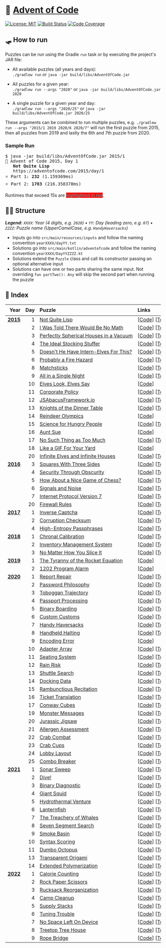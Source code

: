 # 🎄 [Advent of Code](https://adventofcode.com)

[![License: MIT](https://img.shields.io/github/license/pfolta/AdventOfCode)](LICENSE.md)
[![Build Status](https://img.shields.io/github/workflow/status/pfolta/AdventOfCode/Build%20and%20Test?logo=github)](https://github.com/pfolta/AdventOfCode/actions/workflows/build-and-test.yaml)
[![Code Coverage](https://img.shields.io/codecov/c/github/pfolta/AdventOfCode?logo=codecov)](https://codecov.io/gh/pfolta/AdventOfCode)

## 🛷 How to run

Puzzles can be run using the Gradle `run` task or by executing the project's JAR file:

* All available puzzles (all years and days):  
  `./gradlew run` or `java -jar build/libs/AdventOfCode.jar`

* All puzzles for a given year:  
  `./gradlew run --args "2020"` or `java -jar build/libs/AdventOfCode.jar 2020`

* A single puzzle for a given year and day:  
  `./gradlew run --args "2020/25"` or `java -jar build/libs/AdventOfCode.jar 2020/25`

These arguments can be combined to run multiple puzzles, e.g.
`./gradlew run --args "2015/1 2019 2020/6 2020/7"` will run the first puzzle from 2015, then all puzzles from 2019 and lastly the 6th and 7th puzzle from 2020.

### Sample Run

<pre>
$ java -jar build/libs/AdventOfCode.jar 2015/1
🎄 Advent of Code 2015, Day 1
   <strong>Not Quite Lisp</strong>
   https://adventofcode.com/2015/day/1
⭐️ Part 1: <strong>232</strong> (1.159369ms)
⭐️ Part 2: <strong>1783</strong> (216.358378ms)
</pre>

Runtimes that exceed 15s are <span style="font-weight:bold;color:gray;background-color:red;">highlighted in red</span>.

## 🎅🏻 Structure

***Legend:** `XXXX`: Year (4 digits, e.g. `2020`) &bullet; `YY`: Day (leading zero, e.g. `07`) &bullet; `ZZZZ`: Puzzle name (UpperCamelCase, e.g. `HandyHaversacks`)*

* Inputs go into `src/main/resources/inputs` and follow the naming convention `yearXXXX/dayYY.txt`
* Solutions go into `src/main/kotlin/adventofcode` and follow the naming convention `yearXXXX/DayYYZZZZ.kt`
* Solutions extend the `Puzzle` class and call its constructor passing an optional alternative input
* Solutions can have one or two parts sharing the same input. Not overriding `fun partTwo(): Any` will skip the second part when running the puzzle

## 🎁 Index

|                                      Year | Day | Puzzle                                                                                                 | Links                                                                                                                                                                                        | ⭐️ Part 1        | ⭐️ Part 2                                        |
|------------------------------------------:|----:|:-------------------------------------------------------------------------------------------------------|:---------------------------------------------------------------------------------------------------------------------------------------------------------------------------------------------|:-----------------|:-------------------------------------------------|
| [**2015**](https://adventofcode.com/2015) |   1 | [Not Quite Lisp](https://adventofcode.com/2015/day/1)                                                  | [[Code](src/main/kotlin/adventofcode/year2015/Day01NotQuiteLisp.kt)]&nbsp;[[Test](src/test/kotlin/adventofcode/year2015/Day01NotQuiteLispSpec.kt)]                                           | `232`            | `1783`                                           |
|                                           |   2 | [I Was Told There Would Be No Math](https://adventofcode.com/2015/day/2)                               | [[Code](src/main/kotlin/adventofcode/year2015/Day02IWasToldThereWouldBeNoMath.kt)]&nbsp;[[Test](src/test/kotlin/adventofcode/year2015/Day02IWasToldThereWouldBeNoMathSpec.kt)]               | `1598415`        | `3812909`                                        |
|                                           |   3 | [Perfectly&nbsp;Spherical&nbsp;Houses&nbsp;in&nbsp;a&nbsp;Vacuum](https://adventofcode.com/2015/day/3) | [[Code](src/main/kotlin/adventofcode/year2015/Day03PerfectlySphericalHousesInAVacuum.kt)]&nbsp;[[Test](src/test/kotlin/adventofcode/year2015/Day03PerfectlySphericalHousesInAVacuumSpec.kt)] | `2565`           | `2639`                                           |
|                                           |   4 | [The Ideal Stocking Stuffer](https://adventofcode.com/2015/day/4)                                      | [[Code](src/main/kotlin/adventofcode/year2015/Day04TheIdealStockingStuffer.kt)]&nbsp;[[Test](src/test/kotlin/adventofcode/year2015/Day04TheIdealStockingStufferSpec.kt)]                     | `282749`         | `9962624`                                        |
|                                           |   5 | [Doesn't He Have Intern-Elves For This?](https://adventofcode.com/2015/day/5)                          | [[Code](src/main/kotlin/adventofcode/year2015/Day05DoesntHeHaveInternElvesForThis.kt)]&nbsp;[[Test](src/test/kotlin/adventofcode/year2015/Day05DoesntHeHaveInternElvesForThisSpec.kt)]       | `238`            | `69`                                             |
|                                           |   6 | [Probably a Fire Hazard](https://adventofcode.com/2015/day/6)                                          | [[Code](src/main/kotlin/adventofcode/year2015/Day06ProbablyAFireHazard.kt)]&nbsp;[[Test](src/test/kotlin/adventofcode/year2015/Day06ProbablyAFireHazardSpec.kt)]                             | `377891`         | `14110788`                                       |
|                                           |   8 | [Matchsticks](https://adventofcode.com/2015/day/8)                                                     | [[Code](src/main/kotlin/adventofcode/year2015/Day08Matchsticks.kt)]&nbsp;[[Test](src/test/kotlin/adventofcode/year2015/Day08MatchsticksSpec.kt)]                                             | `1333`           | `2046`                                           |
|                                           |   9 | [All in a Single Night](https://adventofcode.com/2015/day/9)                                           | [[Code](src/main/kotlin/adventofcode/year2015/Day09AllInASingleNight.kt)]&nbsp;[[Test](src/test/kotlin/adventofcode/year2015/Day09AllInASingleNightSpec.kt)]                                 | `207`            | `804`                                            |
|                                           |  10 | [Elves Look, Elves Say](https://adventofcode.com/2015/day/10)                                          | [[Code](src/main/kotlin/adventofcode/year2015/Day10ElvesLookElvesSay.kt)]                                                                                                                    | `492982`         | `6989950`                                        |
|                                           |  11 | [Corporate Policy](https://adventofcode.com/2015/day/11)                                               | [[Code](src/main/kotlin/adventofcode/year2015/Day11CorporatePolicy.kt)]&nbsp;[[Test](src/test/kotlin/adventofcode/year2015/Day11CorporatePolicySpec.kt)]                                     | `vzbxxyzz`       | `vzcaabcc`                                       |
|                                           |  12 | [JSAbacusFramework.io](https://adventofcode.com/2015/day/12)                                           | [[Code](src/main/kotlin/adventofcode/year2015/Day12JSAbacusFrameworkIo.kt)]&nbsp;[[Test](src/test/kotlin/adventofcode/year2015/Day12JSAbacusFrameworkIoSpec.kt)]                             | `111754`         | `65402`                                          |
|                                           |  13 | [Knights of the Dinner Table](https://adventofcode.com/2015/day/13)                                    | [[Code](src/main/kotlin/adventofcode/year2015/Day13KnightsOfTheDinnerTable.kt)]&nbsp;[[Test](src/test/kotlin/adventofcode/year2015/Day13KnightsOfTheDinnerTableSpec.kt)]                     | `618`            | `601`                                            |
|                                           |  14 | [Reindeer Olympics](https://adventofcode.com/2015/day/14)                                              | [[Code](src/main/kotlin/adventofcode/year2015/Day14ReindeerOlympics.kt)]                                                                                                                     | `2696`           | `1084`                                           |
|                                           |  15 | [Science for Hungry People](https://adventofcode.com/2015/day/15)                                      | [[Code](src/main/kotlin/adventofcode/year2015/Day15ScienceForHungryPeople.kt)]&nbsp;[[Test](src/test/kotlin/adventofcode/year2015/Day15ScienceForHungryPeopleSpec.kt)]                       | `21367368`       | `1766400`                                        |
|                                           |  16 | [Aunt Sue](https://adventofcode.com/2015/day/16)                                                       | [[Code](src/main/kotlin/adventofcode/year2015/Day16AuntSue.kt)]                                                                                                                              | `213`            | `323`                                            |
|                                           |  17 | [No Such Thing as Too Much](https://adventofcode.com/2015/day/17)                                      | [[Code](src/main/kotlin/adventofcode/year2015/Day17NoSuchThingAsTooMuch.kt)]&nbsp;[[Test](src/test/kotlin/adventofcode/year2015/Day17NoSuchThingAsTooMuchSpec.kt)]                           | `1638`           | `17`                                             |
|                                           |  18 | [Like a GIF For Your Yard](https://adventofcode.com/2015/day/18)                                       | [[Code](src/main/kotlin/adventofcode/year2015/Day18LikeAGifForYourYard.kt)]                                                                                                                  | `768`            | `781`                                            |
|                                           |  20 | [Infinite Elves and Infinite Houses](https://adventofcode.com/2015/day/20)                             | [[Code](src/main/kotlin/adventofcode/year2015/Day20InfiniteElvesAndInfiniteHouses.kt)]&nbsp;[[Test](src/test/kotlin/adventofcode/year2015/Day20InfiniteElvesAndInfiniteHousesSpec.kt)]       | `665280`         | `705600`                                         |
| [**2016**](https://adventofcode.com/2016) |   3 | [Squares With Three Sides](https://adventofcode.com/2016/day/3)                                        | [[Code](src/main/kotlin/adventofcode/year2016/Day03SquaresWithThreeSides.kt)]&nbsp;[[Test](src/test/kotlin/adventofcode/year2016/Day03SquaresWithThreeSidesSpec.kt)]                         | `1050`           | `1921`                                           |
|                                           |   4 | [Security Through Obscurity](https://adventofcode.com/2016/day/4)                                      | [[Code](src/main/kotlin/adventofcode/year2016/Day04SecurityThroughObscurity.kt)]&nbsp;[[Test](src/test/kotlin/adventofcode/year2016/Day04SecurityThroughObscuritySpec.kt)]                   | `185371`         | `984`                                            |
|                                           |   5 | [How About a Nice Game of Chess?](https://adventofcode.com/2016/day/5)                                 | [[Code](src/main/kotlin/adventofcode/year2016/Day05HowAboutANiceGameOfChess.kt)]&nbsp;[[Test](src/test/kotlin/adventofcode/year2016/Day05HowAboutANiceGameOfChessSpec.kt)]                   | `801b56a7`       |                                                  |
|                                           |   6 | [Signals and Noise](https://adventofcode.com/2016/day/6)                                               | [[Code](src/main/kotlin/adventofcode/year2016/Day06SignalsAndNoise.kt)]&nbsp;[[Test](src/test/kotlin/adventofcode/year2016/Day06SignalsAndNoiseSpec.kt)]                                     | `mshjnduc`       | `apfeeebz`                                       |
|                                           |   7 | [Internet Protocol Version 7](https://adventofcode.com/2016/day/7)                                     | [[Code](src/main/kotlin/adventofcode/year2016/Day07InternetProtocolVersion7.kt)]&nbsp;[[Test](src/test/kotlin/adventofcode/year2016/Day07InternetProtocolVersion7Spec.kt)]                   | `115`            |                                                  |
|                                           |  20 | [Firewall Rules](https://adventofcode.com/2016/day/20)                                                 | [[Code](src/main/kotlin/adventofcode/year2016/Day20FirewallRules.kt)]&nbsp;[[Test](src/test/kotlin/adventofcode/year2016/Day20FirewallRulesSpec.kt)]                                         | `32259706`       |                                                  |
| [**2017**](https://adventofcode.com/2017) |   1 | [Inverse Captcha](https://adventofcode.com/2017/day/1)                                                 | [[Code](src/main/kotlin/adventofcode/year2017/Day01InverseCaptcha.kt)]&nbsp;[[Test](src/test/kotlin/adventofcode/year2017/Day01InverseCaptchaSpec.kt)]                                       | `1047`           | `982`                                            |
|                                           |   2 | [Corruption Checksum](https://adventofcode.com/2017/day/2)                                             | [[Code](src/main/kotlin/adventofcode/year2017/Day02CorruptionChecksum.kt)]&nbsp;[[Test](src/test/kotlin/adventofcode/year2017/Day02CorruptionChecksumSpec.kt)]                               | `36766`          | `261`                                            |
|                                           |   4 | [High-Entropy Passphrases](https://adventofcode.com/2017/day/4)                                        | [[Code](src/main/kotlin/adventofcode/year2017/Day04HighEntropyPassphrases.kt)]&nbsp;[[Test](src/test/kotlin/adventofcode/year2017/Day04HighEntropyPassphrasesSpec.kt)]                       | `466`            | `251`                                            |
| [**2018**](https://adventofcode.com/2018) |   1 | [Chronal Calibration](https://adventofcode.com/2018/day/1)                                             | [[Code](src/main/kotlin/adventofcode/year2018/Day01ChronalCalibration.kt)]&nbsp;[[Test](src/test/kotlin/adventofcode/year2018/Day01ChronalCalibrationSpec.kt)]                               | `522`            | `73364`                                          |
|                                           |   2 | [Inventory Management System](https://adventofcode.com/2018/day/2)                                     | [[Code](src/main/kotlin/adventofcode/year2018/Day02InventoryManagementSystem.kt)]&nbsp;[[Test](src/test/kotlin/adventofcode/year2018/Day02InventoryManagementSystemSpec.kt)]                 | `4693`           | `pebjqsalrdnckzfihvtxysomg`                      |
|                                           |   3 | [No Matter How You Slice It](https://adventofcode.com/2018/day/3)                                      | [[Code](src/main/kotlin/adventofcode/year2018/Day03NoMatterHowYouSliceIt.kt)]&nbsp;[[Test](src/test/kotlin/adventofcode/year2018/Day03NoMatterHowYouSliceItSpec.kt)]                         | `109143`         | `506`                                            |
| [**2019**](https://adventofcode.com/2019) |   1 | [The Tyranny of the Rocket Equation](https://adventofcode.com/2019/day/1)                              | [[Code](src/main/kotlin/adventofcode/year2019/Day01TheTyrannyOfTheRocketEquation.kt)]                                                                                                        | `3392373`        | `5085699`                                        |
|                                           |   2 | [1202 Program Alarm](https://adventofcode.com/2019/day/2)                                              | [[Code](src/main/kotlin/adventofcode/year2019/Day021202ProgramAlarm.kt)]                                                                                                                     | `3716250`        | `6472`                                           |
| [**2020**](https://adventofcode.com/2020) |   1 | [Report Repair](https://adventofcode.com/2020/day/1)                                                   | [[Code](src/main/kotlin/adventofcode/year2020/Day01ReportRepair.kt)]&nbsp;[[Test](src/test/kotlin/adventofcode/year2020/Day01ReportRepairSpec.kt)]                                           | `1005459`        | `92643264`                                       |
|                                           |   2 | [Password Philosophy](https://adventofcode.com/2020/day/2)                                             | [[Code](src/main/kotlin/adventofcode/year2020/Day02PasswordPhilosophy.kt)]&nbsp;[[Test](src/test/kotlin/adventofcode/year2020/Day02PasswordPhilosophySpec.kt)]                               | `493`            | `593`                                            |
|                                           |   3 | [Toboggan Trajectory](https://adventofcode.com/2020/day/3)                                             | [[Code](src/main/kotlin/adventofcode/year2020/Day03TobogganTrajectory.kt)]&nbsp;[[Test](src/test/kotlin/adventofcode/year2020/Day03TobogganTrajectorySpec.kt)]                               | `280`            | `4355551200`                                     |
|                                           |   4 | [Passport Processing](https://adventofcode.com/2020/day/4)                                             | [[Code](src/main/kotlin/adventofcode/year2020/Day04PassportProcessing.kt)]&nbsp;[[Test](src/test/kotlin/adventofcode/year2020/Day04PassportProcessingSpec.kt)]                               | `216`            | `150`                                            |
|                                           |   5 | [Binary Boarding](https://adventofcode.com/2020/day/5)                                                 | [[Code](src/main/kotlin/adventofcode/year2020/Day05BinaryBoarding.kt)]&nbsp;[[Test](src/test/kotlin/adventofcode/year2020/Day05BinaryBoardingSpec.kt)]                                       | `842`            | `617`                                            |
|                                           |   6 | [Custom Customs](https://adventofcode.com/2020/day/6)                                                  | [[Code](src/main/kotlin/adventofcode/year2020/Day06CustomCustoms.kt)]&nbsp;[[Test](src/test/kotlin/adventofcode/year2020/Day06CustomCustomsSpec.kt)]                                         | `6530`           | `3323`                                           |
|                                           |   7 | [Handy Haversacks](https://adventofcode.com/2020/day/7)                                                | [[Code](src/main/kotlin/adventofcode/year2020/Day07HandyHaversacks.kt)]&nbsp;[[Test](src/test/kotlin/adventofcode/year2020/Day07HandyHaversacksSpec.kt)]                                     | `213`            | `38426`                                          |
|                                           |   8 | [Handheld Halting](https://adventofcode.com/2020/day/8)                                                | [[Code](src/main/kotlin/adventofcode/year2020/Day08HandheldHalting.kt)]&nbsp;[[Test](src/test/kotlin/adventofcode/year2020/Day08HandheldHaltingSpec.kt)]                                     | `1939`           | `2212`                                           |
|                                           |   9 | [Encoding Error](https://adventofcode.com/2020/day/9)                                                  | [[Code](src/main/kotlin/adventofcode/year2020/Day09EncodingError.kt)]                                                                                                                        | `1492208709`     | `238243506`                                      |
|                                           |  10 | [Adapter Array](https://adventofcode.com/2020/day/10)                                                  | [[Code](src/main/kotlin/adventofcode/year2020/Day10AdapterArray.kt)]&nbsp;[[Test](src/test/kotlin/adventofcode/year2020/Day10AdapterArraySpec.kt)]                                           | `2590`           | `226775649501184`                                |
|                                           |  11 | [Seating System](https://adventofcode.com/2020/day/11)                                                 | [[Code](src/main/kotlin/adventofcode/year2020/Day11SeatingSystem.kt)]&nbsp;[[Test](src/test/kotlin/adventofcode/year2020/Day11SeatingSystemSpec.kt)]                                         | `2386`           | `2091`                                           |
|                                           |  12 | [Rain Risk](https://adventofcode.com/2020/day/12)                                                      | [[Code](src/main/kotlin/adventofcode/year2020/Day12RainRisk.kt)]&nbsp;[[Test](src/test/kotlin/adventofcode/year2020/Day12RainRiskSpec.kt)]                                                   | `1533`           | `25235`                                          |
|                                           |  13 | [Shuttle Search](https://adventofcode.com/2020/day/13)                                                 | [[Code](src/main/kotlin/adventofcode/year2020/Day13ShuttleSearch.kt)]&nbsp;[[Test](src/test/kotlin/adventofcode/year2020/Day13ShuttleSearchSpec.kt)]                                         | `370`            | `894954360381385`                                |
|                                           |  14 | [Docking Data](https://adventofcode.com/2020/day/14)                                                   | [[Code](src/main/kotlin/adventofcode/year2020/Day14DockingData.kt)]&nbsp;[[Test](src/test/kotlin/adventofcode/year2020/Day14DockingDataSpec.kt)]                                             | `14862056079561` | `3296185383161`                                  |
|                                           |  15 | [Rambunctious Recitation](https://adventofcode.com/2020/day/15)                                        | [[Code](src/main/kotlin/adventofcode/year2020/Day15RambunctiousRecitation.kt)]&nbsp;[[Test](src/test/kotlin/adventofcode/year2020/Day15RambunctiousRecitationSpec.kt)]                       | `206`            | `955`                                            |
|                                           |  16 | [Ticket Translation](https://adventofcode.com/2020/day/16)                                             | [[Code](src/main/kotlin/adventofcode/year2020/Day16TicketTranslation.kt)]&nbsp;[[Test](src/test/kotlin/adventofcode/year2020/Day16TicketTranslationSpec.kt)]                                 | `22000`          | `410460648673`                                   |
|                                           |  17 | [Conway Cubes](https://adventofcode.com/2020/day/17)                                                   | [[Code](src/main/kotlin/adventofcode/year2020/Day17ConwayCubes.kt)]&nbsp;[[Test](src/test/kotlin/adventofcode/year2020/Day17ConwayCubesSpec.kt)]                                             | `362`            | `1980`                                           |
|                                           |  19 | [Monster Messages](https://adventofcode.com/2020/day/19)                                               | [[Code](src/main/kotlin/adventofcode/year2020/Day19MonsterMessages.kt)]&nbsp;[[Test](src/test/kotlin/adventofcode/year2020/Day19MonsterMessagesSpec.kt)]                                     | `151`            |                                                  |
|                                           |  20 | [Jurassic Jigsaw](https://adventofcode.com/2020/day/20)                                                | [[Code](src/main/kotlin/adventofcode/year2020/Day20JurassicJigsaw.kt)]&nbsp;[[Test](src/test/kotlin/adventofcode/year2020/Day20JurassicJigsawSpec.kt)]                                       | `68781323018729` |                                                  |
|                                           |  21 | [Allergen Assessment](https://adventofcode.com/2020/day/21)                                            | [[Code](src/main/kotlin/adventofcode/year2020/Day21AllergenAssessment.kt)]&nbsp;[[Test](src/test/kotlin/adventofcode/year2020/Day21AllergenAssessmentSpec.kt)]                               | `2078`           | `lmcqt,kcddk,npxrdnd,cfb,ldkt,fqpt,jtfmtpd,tsch` |
|                                           |  22 | [Crab Combat](https://adventofcode.com/2020/day/22)                                                    | [[Code](src/main/kotlin/adventofcode/year2020/Day22CrabCombat.kt)]&nbsp;[[Test](src/test/kotlin/adventofcode/year2020/Day22CrabCombatSpec.kt)]                                               | `33434`          | `31657`                                          |
|                                           |  23 | [Crab Cups](https://adventofcode.com/2020/day/23)                                                      | [[Code](src/main/kotlin/adventofcode/year2020/Day23CrabCups.kt)]&nbsp;[[Test](src/test/kotlin/adventofcode/year2020/Day23CrabCupsSpec.kt)]                                                   | `97632548`       |                                                  |
|                                           |  24 | [Lobby Layout](https://adventofcode.com/2020/day/24)                                                   | [[Code](src/main/kotlin/adventofcode/year2020/Day24LobbyLayout.kt)]&nbsp;[[Test](src/test/kotlin/adventofcode/year2020/Day24LobbyLayoutSpec.kt)]                                             | `269`            | `3667`                                           |
|                                           |  25 | [Combo Breaker](https://adventofcode.com/2020/day/25)                                                  | [[Code](src/main/kotlin/adventofcode/year2020/Day25ComboBreaker.kt)]&nbsp;[[Test](src/test/kotlin/adventofcode/year2020/Day25ComboBreakerSpec.kt)]                                           | `3286137`        |                                                  |
| [**2021**](https://adventofcode.com/2021) |   1 | [Sonar Sweep](https://adventofcode.com/2021/day/1)                                                     | [[Code](src/main/kotlin/adventofcode/year2021/Day01SonarSweep.kt)]&nbsp;[[Test](src/test/kotlin/adventofcode/year2021/Day01SonarSweepSpec.kt)]                                               | `1696`           | `1737`                                           |
|                                           |   2 | [Dive!](https://adventofcode.com/2021/day/2)                                                           | [[Code](src/main/kotlin/adventofcode/year2021/Day02Dive.kt)]&nbsp;[[Test](src/test/kotlin/adventofcode/year2021/Day02DiveSpec.kt)]                                                           | `1762050`        | `1855892637`                                     |
|                                           |   3 | [Binary Diagnostic](https://adventofcode.com/2021/day/3)                                               | [[Code](src/main/kotlin/adventofcode/year2021/Day03BinaryDiagnostic.kt)]&nbsp;[[Test](src/test/kotlin/adventofcode/year2021/Day03BinaryDiagnosticSpec.kt)]                                   | `2967914`        | `7041258`                                        |
|                                           |   4 | [Giant Squid](https://adventofcode.com/2021/day/4)                                                     | [[Code](src/main/kotlin/adventofcode/year2021/Day04GiantSquid.kt)]&nbsp;[[Test](src/test/kotlin/adventofcode/year2021/Day04GiantSquidSpec.kt)]                                               | `38913`          | `16836`                                          |
|                                           |   5 | [Hydrothermal Venture](https://adventofcode.com/2021/day/5)                                            | [[Code](src/main/kotlin/adventofcode/year2021/Day05HydrothermalVenture.kt)]&nbsp;[[Test](src/test/kotlin/adventofcode/year2021/Day05HydrothermalVentureSpec.kt)]                             | `3990`           | `21305`                                          |
|                                           |   6 | [Lanternfish](https://adventofcode.com/2021/day/6)                                                     | [[Code](src/main/kotlin/adventofcode/year2021/Day06Lanternfish.kt)]&nbsp;[[Test](src/test/kotlin/adventofcode/year2021/Day06LanternfishSpec.kt)]                                             | `359999`         | `1631647919273`                                  |
|                                           |   7 | [The Treachery of Whales](https://adventofcode.com/2021/day/7)                                         | [[Code](src/main/kotlin/adventofcode/year2021/Day07TheTreacheryOfWhales.kt)]&nbsp;[[Test](src/test/kotlin/adventofcode/year2021/Day07TheTreacheryOfWhalesSpec.kt)]                           | `328187`         | `91257582`                                       |
|                                           |   8 | [Seven Segment Search](https://adventofcode.com/2021/day/8)                                            | [[Code](src/main/kotlin/adventofcode/year2021/Day08SevenSegmentSearch.kt)]&nbsp;[[Test](src/test/kotlin/adventofcode/year2021/Day08SevenSegmentSearchSpec.kt)]                               | `288`            | `940724`                                         |
|                                           |   9 | [Smoke Basin](https://adventofcode.com/2021/day/9)                                                     | [[Code](src/main/kotlin/adventofcode/year2021/Day09SmokeBasin.kt)]&nbsp;[[Test](src/test/kotlin/adventofcode/year2021/Day09SmokeBasinSpec.kt)]                                               | `544`            | `1017792`                                        |
|                                           |  10 | [Syntax Scoring](https://adventofcode.com/2021/day/10)                                                 | [[Code](src/main/kotlin/adventofcode/year2021/Day10SyntaxScoring.kt)]&nbsp;[[Test](src/test/kotlin/adventofcode/year2021/Day10SyntaxScoringSpec.kt)]                                         | `319233`         | `1118976874`                                     |
|                                           |  11 | [Dumbo Octopus](https://adventofcode.com/2021/day/11)                                                  | [[Code](src/main/kotlin/adventofcode/year2021/Day11DumboOctopus.kt)]&nbsp;[[Test](src/test/kotlin/adventofcode/year2021/Day11DumboOctopusSpec.kt)]                                           | `1640`           | `312`                                            |
|                                           |  13 | [Transparent Origami](https://adventofcode.com/2021/day/13)                                            | [[Code](src/main/kotlin/adventofcode/year2021/Day13TransparentOrigami.kt)]&nbsp;[[Test](src/test/kotlin/adventofcode/year2021/Day13TransparentOrigamiSpec.kt)]                               | `671`            | `PCPHARKL`                                       |
|                                           |  14 | [Extended Polymerization](https://adventofcode.com/2021/day/14)                                        | [[Code](src/main/kotlin/adventofcode/year2021/Day14ExtendedPolymerization.kt)]&nbsp;[[Test](src/test/kotlin/adventofcode/year2021/Day14ExtendedPolymerizationSpec.kt)]                       | `2584`           | `3816397135460`                                  |
| [**2022**](https://adventofcode.com/2022) |   1 | [Calorie Counting](https://adventofcode.com/2022/day/1)                                                | [[Code](src/main/kotlin/adventofcode/year2022/Day01CalorieCounting.kt)]&nbsp;[[Test](src/test/kotlin/adventofcode/year2022/Day01CalorieCountingSpec.kt)]                                     | `72240`          | `210957`                                         |
|                                           |   2 | [Rock Paper Scissors](https://adventofcode.com/2022/day/2)                                             | [[Code](src/main/kotlin/adventofcode/year2022/Day02RockPaperScissors.kt)]&nbsp;[[Test](src/test/kotlin/adventofcode/year2022/Day02RockPaperScissorsSpec.kt)]                                 | `12458`          | `12683`                                          |
|                                           |   3 | [Rucksack Reorganization](https://adventofcode.com/2022/day/3)                                         | [[Code](src/main/kotlin/adventofcode/year2022/Day03RucksackReorganization.kt)]&nbsp;[[Test](src/test/kotlin/adventofcode/year2022/Day03RucksackReorganizationSpec.kt)]                       | `7878`           | `2760`                                           |
|                                           |   4 | [Camp Cleanup](https://adventofcode.com/2022/day/4)                                                    | [[Code](src/main/kotlin/adventofcode/year2022/Day04CampCleanup.kt)]&nbsp;[[Test](src/test/kotlin/adventofcode/year2022/Day04CampCleanupSpec.kt)]                                             | `599`            | `928`                                            |
|                                           |   5 | [Supply Stacks](https://adventofcode.com/2022/day/5)                                                   | [[Code](src/main/kotlin/adventofcode/year2022/Day05SupplyStacks.kt)]&nbsp;[[Test](src/test/kotlin/adventofcode/year2022/Day05SupplyStacksSpec.kt)]                                           | `JCMHLVGMG`      | `LVMRWSSPZ`                                      |
|                                           |   6 | [Tuning Trouble](https://adventofcode.com/2022/day/6)                                                  | [[Code](src/main/kotlin/adventofcode/year2022/Day06TuningTrouble.kt)]&nbsp;[[Test](src/test/kotlin/adventofcode/year2022/Day06TuningTroubleSpec.kt)]                                         | `1282`           | `3513`                                           |
|                                           |   7 | [No Space Left On Device](https://adventofcode.com/2022/day/7)                                         | [[Code](src/main/kotlin/adventofcode/year2022/Day07NoSpaceLeftOnDevice.kt)]&nbsp;[[Test](src/test/kotlin/adventofcode/year2022/Day07NoSpaceLeftOnDeviceSpec.kt)]                             | `1084134`        | `6183184`                                        |
|                                           |   8 | [Treetop Tree House](https://adventofcode.com/2022/day/8)                                              | [[Code](src/main/kotlin/adventofcode/year2022/Day08TreetopTreeHouse.kt)]&nbsp;[[Test](src/test/kotlin/adventofcode/year2022/Day08TreetopTreeHouseSpec.kt)]                                   | `1708`           | `504000`                                         |
|                                           |   9 | [Rope Bridge](https://adventofcode.com/2022/day/9)                                                     | [[Code](src/main/kotlin/adventofcode/year2022/Day09RopeBridge.kt)]&nbsp;[[Test](src/test/kotlin/adventofcode/year2022/Day09RopeBridgeSpec.kt)]                                               | `6011`           | `2419`                                           |

